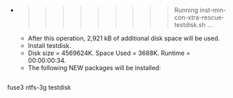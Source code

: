 * >>>>>>>>> Running inst-min-con-xtra-rescue-testdisk.sh ...
  * After this operation, 2,921 kB of additional disk space will be used.
  * Install testdisk.
  * Disk size = 4569624K. Space Used = 3688K. Runtime = 00:00:00:34.
  * The following NEW packages will be installed:
  ```bash
fuse3 ntfs-3g testdisk
  ```
